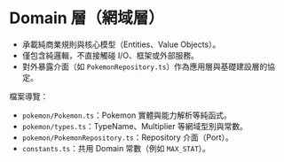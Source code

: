 # Domain 層（網域層）

- 承載純商業規則與核心模型（Entities、Value Objects）。
- 僅包含純邏輯，不直接觸碰 I/O、框架或外部服務。
- 對外暴露介面（如 `PokemonRepository.ts`）作為應用層與基礎建設層的協定。

檔案導覽：
- `pokemon/Pokemon.ts`：Pokemon 實體與能力解析等純函式。
- `pokemon/types.ts`：TypeName、Multiplier 等網域型別與常數。
- `pokemon/PokemonRepository.ts`：Repository 介面（Port）。
- `constants.ts`：共用 Domain 常數（例如 `MAX_STAT`）。
